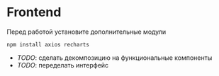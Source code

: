 # Frontend

Перед работой установите дополнительные модули
```shell
npm install axios recharts
```

- *TODO*: сделать декомпозицию на функциональные компоненты
- *TODO*: переделать интерфейс